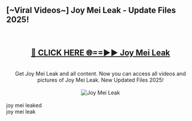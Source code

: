 <h2>[~Viral Videos~] Joy Mei Leak - Update Files 2025!</h2>
<br>
<div align="center">
<h2><a href="https://betterlinks.top/A2PfLJ" rel="nofollow">🔴 CLICK HERE 🌐==►► Joy Mei Leak</a></h2>
<br>
Get Joy Mei Leak and all content. Now you can access all videos and pictures of Joy Mei Leak. New Updated Files 2025!
<br>
<br>
<a href="https://betterlinks.top/A2PfLJ" rel="nofollow" data-target="animated-image.originalLink"><img src="https://i.ibb.co.com/WyWwxjT/player-gif2.gif" alt="Joy Mei Leak" style="max-width: 100%; display: inline-block;" data-target="animated-image.originalImage"></a>
</div>
<br>
joy mei leaked<br>
joy mei leak